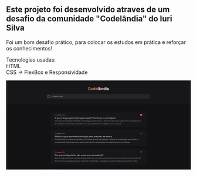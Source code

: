 ## Este projeto foi desenvolvido atraves de um desafio da comunidade "Codelândia" do Iuri Silva
Foi um bom desafio prático, para colocar os estudos em prática e reforçar os conhecimentos!

Tecnologias usadas: 
<br />
HTML
<br />
CSS -> FlexBox e Responsividade

<img src="./images/Desafio 1 -Blog.png" alt="Print da tela">